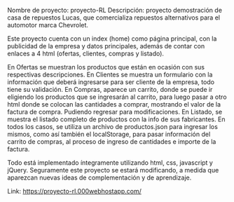 Nombre de proyecto: proyecto-RL
Descripción: proyecto demostración de casa de repuestos Lucas, que comercializa
repuestos alternativos para el automotor marca Chevrolet.

Este proyecto cuenta con un index (home) como página principal, con la publicidad
de la empresa y datos principales, además de contar con enlaces a 4 html
(ofertas, clientes, compras y listado).

En Ofertas se muestran los productos que están en ocasión con sus respectivas
descripciones.
En Clientes se muestra un formulario con la información que deberá ingresarse
para ser cliente de la empresa, todo tiene su validación.
En Compras, aparece un carrito, donde se puede ir eligiendo los productos
que se ingresarán al carrito, para luego pasar a otro html donde se colocan
las cantidades a comprar, mostrando el valor de la factura de compra. Pudiendo
regresar para modificaciones.
En Listado, se muestra el listado completo de productos con la info de sus
fabricantes.
En todos los casos, se utiliza un archivo de productos.json para ingresar
los mismos, como así también el localStorage, para pasar información del carrito 
de compras, al proceso de ingreso de cantidades e importe de la factura.

Todo está implementado íntegramente utilizando html, css, javascript y jQuery.
Seguramente este proyecto se estará modificando, a medida que aparezcan nuevas
ideas de complementación y de aprendizaje.

Link: https://proyecto-rl.000webhostapp.com/
